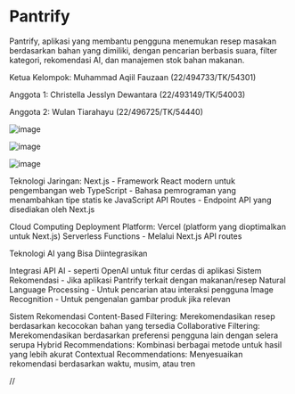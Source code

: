 # Pantrify
Pantrify, aplikasi yang membantu pengguna menemukan resep masakan berdasarkan bahan yang dimiliki, dengan pencarian berbasis suara, filter kategori, rekomendasi AI, dan manajemen stok bahan makanan.

Ketua Kelompok: Muhammad Aqiil Fauzaan (22/494733/TK/54301)

Anggota 1: Christella Jesslyn Dewantara (22/493149/TK/54003)

Anggota 2: Wulan Tiarahayu (22/496725/TK/54440)

![image](https://github.com/user-attachments/assets/c59fb2ce-b5d4-4041-9223-4ba2f83023d6)

![image](https://github.com/user-attachments/assets/127008f8-6775-4d8a-a44d-ed6e3fca4ded)

![image](https://github.com/user-attachments/assets/9adeb7c6-6966-48bd-8973-bf68cda3bd70)

Teknologi Jaringan:
Next.js - Framework React modern untuk pengembangan web
TypeScript - Bahasa pemrograman yang menambahkan tipe statis ke JavaScript
API Routes - Endpoint API yang disediakan oleh Next.js

Cloud Computing
Deployment Platform:
Vercel (platform yang dioptimalkan untuk Next.js)
Serverless Functions - Melalui Next.js API routes

Teknologi AI yang Bisa Diintegrasikan

Integrasi API AI - seperti OpenAI untuk fitur cerdas di aplikasi
Sistem Rekomendasi - Jika aplikasi Pantrify terkait dengan makanan/resep
Natural Language Processing - Untuk pencarian atau interaksi pengguna
Image Recognition - Untuk pengenalan gambar produk jika relevan

Sistem Rekomendasi
Content-Based Filtering: Merekomendasikan resep berdasarkan kecocokan bahan yang tersedia
Collaborative Filtering: Merekomendasikan berdasarkan preferensi pengguna lain dengan selera serupa
Hybrid Recommendations: Kombinasi berbagai metode untuk hasil yang lebih akurat
Contextual Recommendations: Menyesuaikan rekomendasi berdasarkan waktu, musim, atau tren


//

